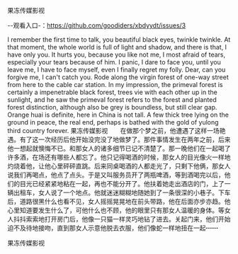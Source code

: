 果冻传媒影视

--观看入口-：https://github.com/goodiders/xbdyydt/issues/3

I remember the first time to talk, you beautiful black eyes, twinkle twinkle.
At that moment, the whole world is full of light and shadow, and there is that, I have only you.
It hurts you, because you like not me, I most afraid of tears, especially your tears because of him.
I panic, I dare to face you, until you leave me, I have to face myself, even I finally regret my folly.
Dear, can you forgive me, I can't catch you.
Rode along the virgin forest of one-way street from here to the cable car station.
In my impression, the primeval forest is certainly a impenetrable black forest, trees vie with each other up in the sunlight, and he saw the primeval forest refers to the forest and planted forest distinction, although also be grey is boundless, but still clear gap.
Orange huai is definite, here in China is not tall.
A few thick tree lying on the ground in peace, the real end, perhaps is bathed with the gold of yulong third country forever.
果冻传媒影视　　在做那个梦之前，他遭遇了这样一场艳遇。有了这一次经历后他开始没完没了地做梦了。那件事情发生在两年之前，后来他一想起就懊悔不已。和那女人的诸多细节已记不清楚了。那一晚他们在一起喝了许多酒，在场还有哪些人都忘了。他只记得喝酒的时候，那女人的目光像火一样地灼烧着他，让他心里砰砰直跳。后来同桌喝酒的人都走光了，只剩下他俩，那女人说我们再喝点，他点了点头。于是又叫服务员开了两瓶啤酒，等到酒喝完以后，他们的目光已经紧紧地粘在一起，再也不能分开了。他扶着她走出酒店的门，上了一辆出租车，女人说了一个地点。他就迷迷糊糊地随她到了一条很深的小巷子。下车后，道路很黑什么也看不见，女人摇摇晃晃地在前头带路，他在后面亦步亦趋。他心里知道要发生什么了，可他什么也不顾，他的眼里只有那女人温暖的身体。等女人抖抖索索地打开房门后，他像一只猫一样灵巧地钻了进去。关起门来，他们开始迫不及待地接吻，直到那女人示意他脱去衣服，他们像蛇一样地扭在一起┅┅

果冻传媒影视
